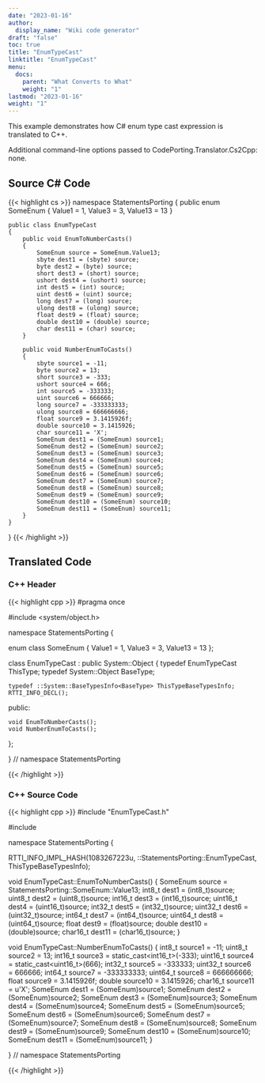 ```yaml
---
date: "2023-01-16"
author:
  display_name: "Wiki code generator"
draft: "false"
toc: true
title: "EnumTypeCast"
linktitle: "EnumTypeCast"
menu:
  docs:
    parent: "What Converts to What"
    weight: "1"
lastmod: "2023-01-16"
weight: "1"
---
```


This example demonstrates how C# enum type cast expression is translated to C++.

Additional command-line options passed to CodePorting.Translator.Cs2Cpp: none.

## Source C# Code ##

{{< highlight cs >}}
namespace StatementsPorting
{
    public enum SomeEnum
    {
        Value1 = 1,
        Value3 = 3,
        Value13 = 13
    }

    public class EnumTypeCast
    {
        public void EnumToNumberCasts()
        {
            SomeEnum source = SomeEnum.Value13;
            sbyte dest1 = (sbyte) source;
            byte dest2 = (byte) source;
            short dest3 = (short) source;
            ushort dest4 = (ushort) source;
            int dest5 = (int) source;
            uint dest6 = (uint) source;
            long dest7 = (long) source;
            ulong dest8 = (ulong) source;
            float dest9 = (float) source;
            double dest10 = (double) source;
            char dest11 = (char) source;
        }

        public void NumberEnumToCasts()
        {
            sbyte source1 = -11;
            byte source2 = 13;
            short source3 = -333;
            ushort source4 = 666;
            int source5 = -333333;
            uint source6 = 666666;
            long source7 = -333333333;
            ulong source8 = 666666666;
            float source9 = 3.1415926f;
            double source10 = 3.1415926;
            char source11 = 'X';
            SomeEnum dest1 = (SomeEnum) source1;
            SomeEnum dest2 = (SomeEnum) source2;
            SomeEnum dest3 = (SomeEnum) source3;
            SomeEnum dest4 = (SomeEnum) source4;
            SomeEnum dest5 = (SomeEnum) source5;
            SomeEnum dest6 = (SomeEnum) source6;
            SomeEnum dest7 = (SomeEnum) source7;
            SomeEnum dest8 = (SomeEnum) source8;
            SomeEnum dest9 = (SomeEnum) source9;
            SomeEnum dest10 = (SomeEnum) source10;
            SomeEnum dest11 = (SomeEnum) source11;
        }
    }
}
{{< /highlight >}}

## Translated Code ##

### C++ Header ###

{{< highlight cpp >}}
#pragma once

#include <system/object.h>

namespace StatementsPorting {

enum class SomeEnum
{
    Value1 = 1,
    Value3 = 3,
    Value13 = 13
};

class EnumTypeCast : public System::Object
{
    typedef EnumTypeCast ThisType;
    typedef System::Object BaseType;
    
    typedef ::System::BaseTypesInfo<BaseType> ThisTypeBaseTypesInfo;
    RTTI_INFO_DECL();
    
public:

    void EnumToNumberCasts();
    void NumberEnumToCasts();
    
};

} // namespace StatementsPorting



{{< /highlight >}}

### C++ Source Code ###

{{< highlight cpp >}}
#include "EnumTypeCast.h"

#include <cstdint>

namespace StatementsPorting {

RTTI_INFO_IMPL_HASH(1083267223u, ::StatementsPorting::EnumTypeCast, ThisTypeBaseTypesInfo);

void EnumTypeCast::EnumToNumberCasts()
{
    SomeEnum source = StatementsPorting::SomeEnum::Value13;
    int8_t dest1 = (int8_t)source;
    uint8_t dest2 = (uint8_t)source;
    int16_t dest3 = (int16_t)source;
    uint16_t dest4 = (uint16_t)source;
    int32_t dest5 = (int32_t)source;
    uint32_t dest6 = (uint32_t)source;
    int64_t dest7 = (int64_t)source;
    uint64_t dest8 = (uint64_t)source;
    float dest9 = (float)source;
    double dest10 = (double)source;
    char16_t dest11 = (char16_t)source;
}

void EnumTypeCast::NumberEnumToCasts()
{
    int8_t source1 = -11;
    uint8_t source2 = 13;
    int16_t source3 = static_cast<int16_t>(-333);
    uint16_t source4 = static_cast<uint16_t>(666);
    int32_t source5 = -333333;
    uint32_t source6 = 666666;
    int64_t source7 = -333333333;
    uint64_t source8 = 666666666;
    float source9 = 3.1415926f;
    double source10 = 3.1415926;
    char16_t source11 = u'X';
    SomeEnum dest1 = (SomeEnum)source1;
    SomeEnum dest2 = (SomeEnum)source2;
    SomeEnum dest3 = (SomeEnum)source3;
    SomeEnum dest4 = (SomeEnum)source4;
    SomeEnum dest5 = (SomeEnum)source5;
    SomeEnum dest6 = (SomeEnum)source6;
    SomeEnum dest7 = (SomeEnum)source7;
    SomeEnum dest8 = (SomeEnum)source8;
    SomeEnum dest9 = (SomeEnum)source9;
    SomeEnum dest10 = (SomeEnum)source10;
    SomeEnum dest11 = (SomeEnum)source11;
}

} // namespace StatementsPorting

{{< /highlight >}}
